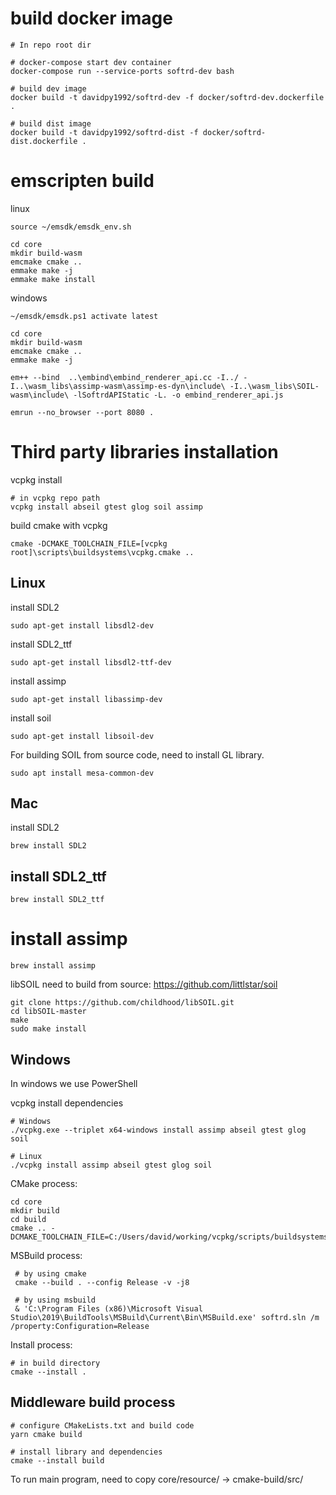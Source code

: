 # build docker image
```
# In repo root dir

# docker-compose start dev container
docker-compose run --service-ports softrd-dev bash

# build dev image
docker build -t davidpy1992/softrd-dev -f docker/softrd-dev.dockerfile .

# build dist image
docker build -t davidpy1992/softrd-dist -f docker/softrd-dist.dockerfile .
```

# emscripten build

linux
```
source ~/emsdk/emsdk_env.sh

cd core
mkdir build-wasm
emcmake cmake ..
emmake make -j
emmake make install
```

windows

```
~/emsdk/emsdk.ps1 activate latest

cd core
mkdir build-wasm
emcmake cmake ..
emmake make -j

em++ --bind  ..\embind\embind_renderer_api.cc -I../ -I..\wasm_libs\assimp-wasm\assimp-es-dyn\include\ -I..\wasm_libs\SOIL-wasm\include\ -lSoftrdAPIStatic -L. -o embind_renderer_api.js

emrun --no_browser --port 8080 .

```



# Third party libraries installation

vcpkg install
```
# in vcpkg repo path
vcpkg install abseil gtest glog soil assimp
```

build cmake with vcpkg
```
cmake -DCMAKE_TOOLCHAIN_FILE=[vcpkg root]\scripts\buildsystems\vcpkg.cmake ..
```

## Linux

install SDL2
```
sudo apt-get install libsdl2-dev
```

install SDL2_ttf
```
sudo apt-get install libsdl2-ttf-dev
```

install assimp
```
sudo apt-get install libassimp-dev
```

install soil
```
sudo apt-get install libsoil-dev
```

For building SOIL from source code, need to install GL library.
```
sudo apt install mesa-common-dev
```

## Mac

install SDL2
```
brew install SDL2
```

## install SDL2_ttf
```
brew install SDL2_ttf
```

# install assimp
```
brew install assimp
```


libSOIL need to build from source: https://github.com/littlstar/soil
```
git clone https://github.com/childhood/libSOIL.git
cd libSOIL-master
make 
sudo make install
```

## Windows

In windows we use PowerShell

vcpkg install dependencies
```
# Windows
./vcpkg.exe --triplet x64-windows install assimp abseil gtest glog soil 

# Linux
./vcpkg install assimp abseil gtest glog soil 
```

CMake process:
```
cd core
mkdir build
cd build
cmake .. -DCMAKE_TOOLCHAIN_FILE=C:/Users/david/working/vcpkg/scripts/buildsystems/vcpkg.cmake    
```

MSBuild process:
```
 # by using cmake 
 cmake --build . --config Release -v -j8

 # by using msbuild
 & 'C:\Program Files (x86)\Microsoft Visual Studio\2019\BuildTools\MSBuild\Current\Bin\MSBuild.exe' softrd.sln /m /property:Configuration=Release
```

Install process:
```
# in build directory
cmake --install .
```

## Middleware build process
```
# configure CMakeLists.txt and build code
yarn cmake build  

# install library and dependencies
cmake --install build    

```


To run main program, need to copy core/resource/ -> cmake-build/src/
